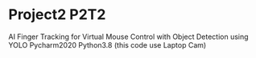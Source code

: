 # Project2 P2T2
AI Finger Tracking for Virtual Mouse Control with Object Detection using YOLO
Pycharm2020 Python3.8 (this code use Laptop Cam)
